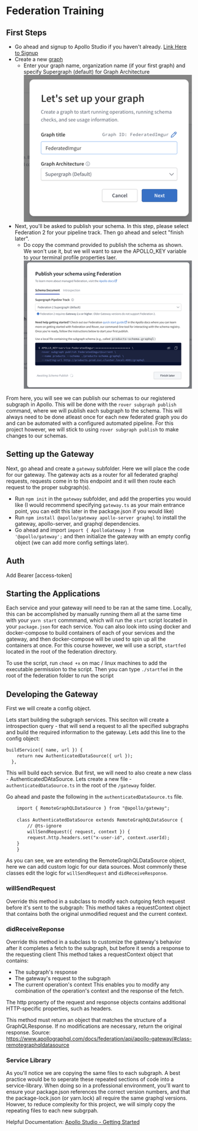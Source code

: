 # Federation Training


## First Steps
* Go ahead and signup to Apollo Studio if you haven't already. [Link Here to Signup](http://studio.apollographql.com)
* Create a new [graph](https://www.apollographql.com/docs/studio/getting-started/#2-create-your-first-graph)
    * Enter your graph name, organization name (if your first graph) and specify Supergraph (default) for Graph Architecture
![Example Graph](../assets/federation/setupGraph.png)
* Next, you'll be asked to publish your schema.  In this step, please select Federation 2 for your pipeline track.  Then go ahead and select "finish later".
    * Do copy the command provided to publish the schema as shown.  We won't use it, but we will want to save the APOLLO_KEY variable to your terminal profile properties laer.
![Example PublishSchema](../assets/federation/publishSchema.png)

From here, you will see we can publish our schemas to our registered subgraph in Apollo.  This will be done with the `rover subgraph publish` command, where we will publish each subgraph to the schema.  This will always need to be done atleast once for each new federated graph you do and can be automated with a configured automated pipeline.  For this project however, we will stick to using `rover subgraph publish` to make changes to our schemas.

## Setting up the Gateway
Next, go ahead and create a `gateway` subfolder.  Here we will place the code for our gateway.  The gateway acts as a router for all federated graphql requests, requests come in to this endpoint and it will then route each request to the proper subgraph(s).

* Run `npm init` in the `gateway` subfolder, and add the properties you would like (I would recommend specifying `gateway.ts` as your main entrance point, you can edit this later in the package.json if you would like)
* Run `npm install @apollo/gateway apollo-server graphql` to install the gateway, apollo-server, and graphql dependencies.
* Go ahead and import `import { ApolloGateway } from '@apollo/gateway';` and then initialize the gateway with an empty config object (we can add more config settings later).

## Auth
Add Bearer [access-token]

## Starting the Applications
Each service and your gateway will need to be ran at the same time.  Locally, this can be accomplished by manually running them all at the same time with your `yarn start` commmand, which will run the `start` script located in your `package.json` for each service.  You can also look into using docker and docker-compose to build containers of each of your services and the gateway, and then docker-compose will be used to spin up all the containers at once.  For this course however, we will use a script, `startfed` located in the root of the federation directory.

To use the script, run `chmod +x` on mac / linux machines to add the executable permission to the script.  Then you can type `./startfed` in the root of the federation folder to run the script


## Developing the Gateway
First we will create a config object.

Lets start building the subgraph services.  This seciton will create a introspection query - that will send a request to all the specified subgraphs and build the required information to the gateway.
Lets add this line to the config object:
```
buildService({ name, url }) {
    return new AuthenticatedDataSource({ url });
  },
```
This will build each service.  But first, we will need to also create a new class - AuthenticatedDAtaSource.  Lets create a new file - `authenticatedDataSource.ts` in the root of the `/gateway` folder.

Go ahead and paste the following in the `authenticatedDataSource.ts` file.
```
    import { RemoteGraphQLDataSource } from "@apollo/gateway";

    class AuthenticatedDataSource extends RemoteGraphQLDataSource {
        // @ts-ignore
        willSendRequest({ request, context }) {
        request.http.headers.set("x-user-id", context.userId);
    }
    }
```

As you can see, we are extending the RemoteGraphQLDataSource object, here we can add custom logic for our data sources.  Most commonly these classes edit the logic for `willSendRequest` and `didReceiveResponse`.

### willSendRequest
Override this method in a subclass to modify each outgoing fetch request before it's sent to the subgraph:
This method takes a requestContext object that contains both the original unmodified request and the current context.

### didReceiveReponse
Override this method in a subclass to customize the gateway's behavior after it completes a fetch to the subgraph, but before it sends a response to the requesting client
This method takes a requestContext object that contains:

* The subgraph's response
* The gateway's request to the subgraph
* The current operation's context
This enables you to modify any combination of the operation's context and the response of the fetch.

The http property of the request and response objects contains additional HTTP-specific properties, such as headers.

This method must return an object that matches the structure of a GraphQLResponse. If no modifications are necessary, return the original response.
Source: https://www.apollographql.com/docs/federation/api/apollo-gateway/#class-remotegraphqldatasource

### Service Library
As you'll notice we are copying the same files to each subgraph.  A best practice would be to seperate these repeated sections of code into a service-library.  When doing so in a professional environment, you'll want to ensure your package.json references the correct version numbers, and that the package-lock.json (or yarn.lock) all require the same graphql versions.  Howver, to reduce complexity for this project, we will simply copy the repeating files to each new subgrpah.




Helpful Documentation: [Apollo Studio - Getting Started](https://www.apollographql.com/docs/studio/getting-started/)